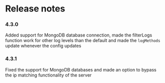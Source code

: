 # Release notes

### 4.3.0
Added support for MongoDB database connection, made the filterLogs function work for other log levels than the default and made the `logMethods` update whenever the config updates

### 4.3.1
Fixed the support for MongoDB databases and made an option to bypass the ip matching functionality of the server